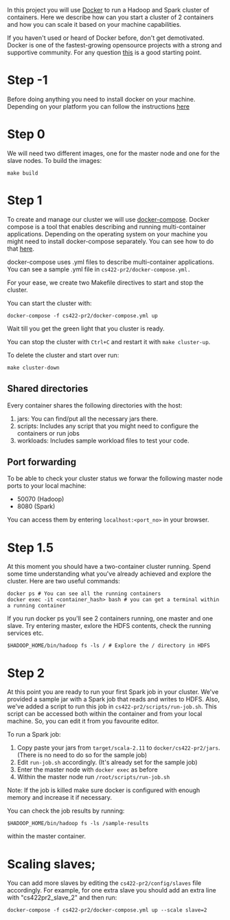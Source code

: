 In this project you will use [Docker](https://www.docker.com/) to run a Hadoop and Spark cluster of containers.
Here we describe how can you start a cluster of 2 containers and how you can scale it based on your machine capabilities.

If you haven't used or heard of Docker before, don't get demotivated. Docker is one of the fastest-growing opensource projects with a strong and supportive community.
For any question [this](https://docs.docker.com/) is a good starting point.

# Step -1
Before doing anything you need to install docker on your machine.
Depending on your platform you can follow the instructions [here](https://docs.docker.com/install/)

# Step 0
We will need two different images, one for the master node and one for the slave nodes.
To build the images:

```
make build
```

# Step 1
To create and manage our cluster we will use [docker-compose](https://docs.docker.com/compose/).
Docker compose is a tool that enables describing and running multi-container applications.
Depending on the operating system on your machine you might need to install docker-compose separately.
You can see how to do that [here](https://docs.docker.com/compose/install/).

docker-compose uses .yml files to describe multi-container applications.
You can see a sample .yml file in `cs422-pr2/docker-compose.yml.`

For your ease, we create two Makefile directives to start and stop the cluster.

You can start the cluster with:
```
docker-compose -f cs422-pr2/docker-compose.yml up
```

Wait till you get the green light that you cluster is ready.

You can stop the cluster with `Ctrl+C` and restart it with `make cluster-up`.

To delete the cluster and start over run:
```
make cluster-down
```

## Shared directories
Every container shares the following directories with the host:

1. jars: You can find/put all the necessary jars there.
2. scripts: Includes any script that you might need to configure the containers or run jobs
3. workloads: Includes sample workload files to test your code.


## Port forwarding
To be able to check your cluster status we forwar the following master node ports to your local machine:

* 50070 (Hadoop)
* 8080 (Spark)

You can access them by entering `localhost:<port_no>` in your browser.

# Step 1.5
At this moment you should have a two-container cluster running. Spend some time understanding what you've already achieved and explore the cluster.
Here are two useful commands:

```
docker ps # You can see all the running containers
docker exec -it <container_hash> bash # you can get a terminal within a running container
```

If you run docker ps you'll see 2 containers running, one master and one slave.
Try entering master, exlore the HDFS contents, check the running services etc.

```
$HADOOP_HOME/bin/hadoop fs -ls / # Explore the / directory in HDFS
```

# Step 2
At this point you are ready to run your first Spark job in your cluster.
We've provided a sample jar with a Spark job that reads and writes to HDFS.
Also, we've added a script to run this job in `cs422-pr2/scripts/run-job.sh`.
This script can be accessed both within the container and from your local machine.
So, you can edit it from you favourite editor.

To run a Spark job:

1. Copy paste your jars from `target/scala-2.11` to `docker/cs422-pr2/jars`. (There is no need to do so for the sample job)
1. Edit `run-job.sh` accordingly. (It's already set for the sample job)
2. Enter the master node with `docker exec` as before
3. Within the master node run `/root/scripts/run-job.sh`

Note: If the job is killed make sure docker is configured with enough memory and increase it if necessary.

You can check the job results by running:

```
$HADOOP_HOME/bin/hadoop fs -ls /sample-results
```

within the master container.

# Scaling slaves;
You can add more slaves by editing the `cs422-pr2/config/slaves` file accordingly.
For example, for one extra slave you should add an extra line with "cs422pr2\_slave\_2" and then run:

```
docker-compose -f cs422-pr2/docker-compose.yml up --scale slave=2
```
